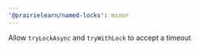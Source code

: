 ```yaml
---
'@prairielearn/named-locks': minor
---
```


Allow `tryLockAsync` and `tryWithLock` to accept a timeout
